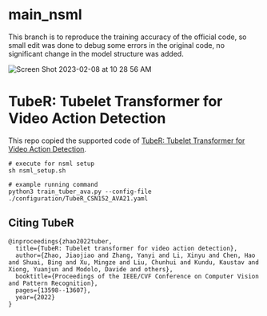 # main_nsml

This branch is to reproduce the training accuracy of the official code, so small edit was done to debug some errors in the original code, no significant change in the model structure was added.

![Screen Shot 2023-02-08 at 10 28 56 AM](https://media.oss.navercorp.com/user/36297/files/62f540a0-e4c4-40e0-af17-88b219444bd9)


# TubeR: Tubelet Transformer for Video Action Detection

This repo copied the supported code of [TubeR: Tubelet Transformer for Video Action Detection](https://openaccess.thecvf.com/content/CVPR2022/papers/Zhao_TubeR_Tubelet_Transformer_for_Video_Action_Detection_CVPR_2022_paper.pdf). 

```
# execute for nsml setup
sh nsml_setup.sh

# example running command
python3 train_tuber_ava.py --config-file ./configuration/TubeR_CSN152_AVA21.yaml
```



## Citing TubeR
```
@inproceedings{zhao2022tuber,
  title={TubeR: Tubelet transformer for video action detection},
  author={Zhao, Jiaojiao and Zhang, Yanyi and Li, Xinyu and Chen, Hao and Shuai, Bing and Xu, Mingze and Liu, Chunhui and Kundu, Kaustav and Xiong, Yuanjun and Modolo, Davide and others},
  booktitle={Proceedings of the IEEE/CVF Conference on Computer Vision and Pattern Recognition},
  pages={13598--13607},
  year={2022}
}
```
